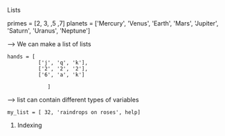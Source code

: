 Lists

primes = [2, 3, ,5 ,7]
planets = ['Mercury', 'Venus', 'Earth', 'Mars', 'Jupiter', 'Saturn', 'Uranus', 'Neptune']

--> We can make a list of lists
 
    hands = [
              ['j', 'q', 'k'],
              ['2', '2', '2'],
              ['6', 'a', 'k']
      
                 ]

--> list can contain different types of variables

    my_list = [ 32, 'raindrops on roses', help]
    
1. Indexing    





















